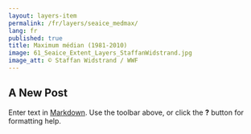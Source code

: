 ```yaml
---
layout: layers-item
permalink: /fr/layers/seaice_medmax/
lang: fr
published: true
title: Maximum médian (1981-2010)
image: 61_Seaice_Extent_Layers_StaffanWidstrand.jpg
image_att: © Staffan Widstrand / WWF
---
```

## A New Post

Enter text in [Markdown](http://daringfireball.net/projects/markdown/). Use the toolbar above, or click the **?** button for formatting help.
